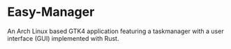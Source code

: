 # Easy-Manager

An Arch Linux based GTK4 application featuring a taskmanager with a user interface (GUI) implemented with Rust.
